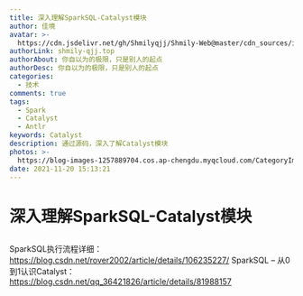 ```yaml
---
title: 深入理解SparkSQL-Catalyst模块
author: 佳境
avatar: >-
  https://cdn.jsdelivr.net/gh/Shmilyqjj/Shmily-Web@master/cdn_sources/img/custom/avatar.jpg
authorLink: shmily-qjj.top
authorAbout: 你自以为的极限，只是别人的起点
authorDesc: 你自以为的极限，只是别人的起点
categories:
  - 技术
comments: true
tags:
  - Spark
  - Catalyst
  - Antlr
keywords: Catalyst
description: 通过源码，深入了解Catalyst模块
photos: >-
  https://blog-images-1257889704.cos.ap-chengdu.myqcloud.com/CategoryImages/technology/tech06.jpg
date: 2021-11-20 15:13:21
---
```

# 深入理解SparkSQL-Catalyst模块   

## 

## 

SparkSQL执行流程详细：https://blog.csdn.net/rover2002/article/details/106235227/
SparkSQL – 从0到1认识Catalyst：https://blog.csdn.net/qq_36421826/article/details/81988157




